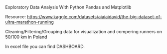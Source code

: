 Exploratory Data Analysis With Python Pandas and Matplotlib

Resource:
https://www.kaggle.com/datasets/aiaiaidavid/the-big-dataset-of-ultra-marathon-running


Cleaning/Filtering/Grouping data for visualization and compering runners on 50/100 km in Poland

In excel file you can find DASHBOARD.

